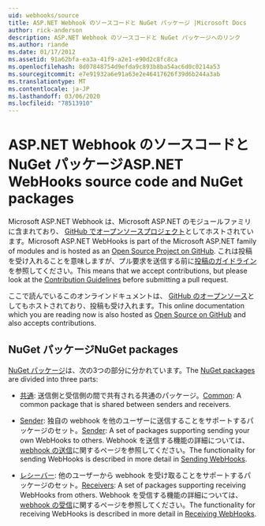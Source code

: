 ```yaml
---
uid: webhooks/source
title: ASP.NET Webhook のソースコードと NuGet パッケージ |Microsoft Docs
author: rick-anderson
description: ASP.NET Webhook のソースコードと NuGet パッケージへのリンク
ms.author: riande
ms.date: 01/17/2012
ms.assetid: 91a62bfa-ea3a-41f9-a2e1-e90d2c8fc8ca
ms.openlocfilehash: 8d07848754d9efda9c893b8ba54ac6d0c0214a53
ms.sourcegitcommit: e7e91932a6e91a63e2e46417626f39d6b244a3ab
ms.translationtype: MT
ms.contentlocale: ja-JP
ms.lasthandoff: 03/06/2020
ms.locfileid: "78513910"
---
```

# <a name="aspnet-webhooks-source-code-and-nuget-packages"></a><span data-ttu-id="27cc1-103">ASP.NET Webhook のソースコードと NuGet パッケージ</span><span class="sxs-lookup"><span data-stu-id="27cc1-103">ASP.NET WebHooks source code and NuGet packages</span></span>

<span data-ttu-id="27cc1-104">Microsoft ASP.NET Webhook は、Microsoft ASP.NET のモジュールファミリに含まれており、 [GitHub でオープンソースプロジェクト](https://github.com/aspnet/WebHooks)としてホストされています。</span><span class="sxs-lookup"><span data-stu-id="27cc1-104">Microsoft ASP.NET WebHooks is part of the Microsoft ASP.NET family of modules and is hosted as an [Open Source Project on GitHub](https://github.com/aspnet/WebHooks).</span></span> <span data-ttu-id="27cc1-105">これは投稿を受け入れることを意味しますが、プル要求を送信する前に[投稿のガイドライン](https://github.com/aspnet/Home/blob/master/CONTRIBUTING.md)を参照してください。</span><span class="sxs-lookup"><span data-stu-id="27cc1-105">This means that we accept contributions, but please look at the [Contribution Guidelines](https://github.com/aspnet/Home/blob/master/CONTRIBUTING.md) before submitting a pull request.</span></span>

<span data-ttu-id="27cc1-106">ここで読んでいるこのオンラインドキュメントは、 [GitHub のオープンソース](http://docs.asp.net/en/latest/contribute/style-guide.html#style-guide)としてもホストされており、投稿も受け入れます。</span><span class="sxs-lookup"><span data-stu-id="27cc1-106">This online documentation which you are reading now is also hosted as [Open Source on GitHub](http://docs.asp.net/en/latest/contribute/style-guide.html#style-guide) and also accepts contributions.</span></span>

## <a name="nuget-packages"></a><span data-ttu-id="27cc1-107">NuGet パッケージ</span><span class="sxs-lookup"><span data-stu-id="27cc1-107">NuGet packages</span></span>

<span data-ttu-id="27cc1-108">[NuGet パッケージ](https://nuget.org/packages?q=Microsoft.AspNet.WebHooks)は、次の3つの部分に分かれています。</span><span class="sxs-lookup"><span data-stu-id="27cc1-108">The [NuGet packages](https://nuget.org/packages?q=Microsoft.AspNet.WebHooks) are divided into three parts:</span></span>

* <span data-ttu-id="27cc1-109">[共通](https://www.nuget.org/packages?q=Microsoft.AspNet.WebHooks.Common): 送信側と受信側の間で共有される共通のパッケージ。</span><span class="sxs-lookup"><span data-stu-id="27cc1-109">[Common](https://www.nuget.org/packages?q=Microsoft.AspNet.WebHooks.Common): A common package that is shared between senders and receivers.</span></span>

* <span data-ttu-id="27cc1-110">[Sender](https://www.nuget.org/packages?q=Microsoft.AspNet.WebHooks.Custom): 独自の webhook を他のユーザーに送信することをサポートするパッケージのセット。</span><span class="sxs-lookup"><span data-stu-id="27cc1-110">[Sender](https://www.nuget.org/packages?q=Microsoft.AspNet.WebHooks.Custom): A set of packages supporting sending your own WebHooks to others.</span></span> <span data-ttu-id="27cc1-111">Webhook を送信する機能の詳細については、 [webhook の送信](sending/senders.md)に関するページを参照してください。</span><span class="sxs-lookup"><span data-stu-id="27cc1-111">The functionality for sending WebHooks is described in more detail in [Sending WebHooks](sending/senders.md).</span></span>

* <span data-ttu-id="27cc1-112">[レシーバー](https://www.nuget.org/packages?q=Microsoft.AspNet.WebHooks.Receivers): 他のユーザーから webhook を受け取ることをサポートするパッケージのセット。</span><span class="sxs-lookup"><span data-stu-id="27cc1-112">[Receivers](https://www.nuget.org/packages?q=Microsoft.AspNet.WebHooks.Receivers): A set of packages supporting receiving WebHooks from others.</span></span> <span data-ttu-id="27cc1-113">Webhook を受信する機能の詳細については、 [webhook の受信](receiving/index.md)に関するページを参照してください。</span><span class="sxs-lookup"><span data-stu-id="27cc1-113">The functionality for receiving WebHooks is described in more detail in [Receiving WebHooks](receiving/index.md).</span></span>
